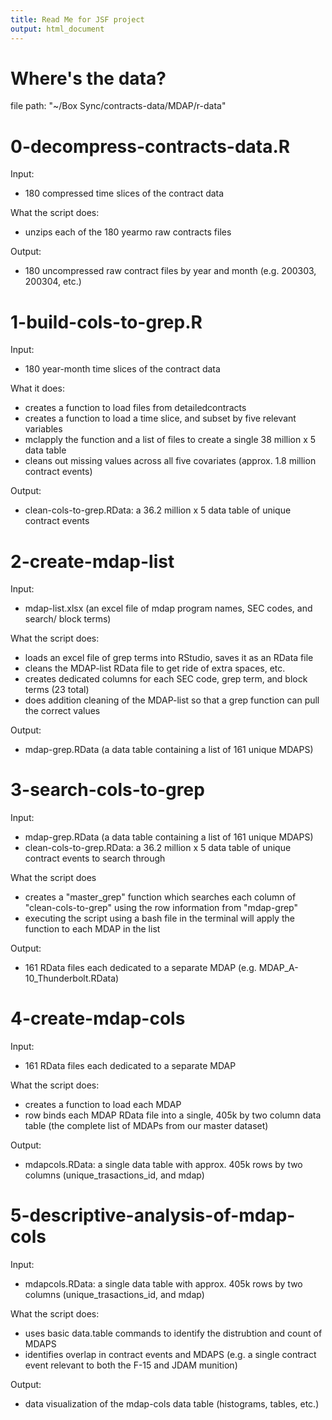 ```yaml
---
title: Read Me for JSF project
output: html_document
---
```


# Where's the data?
file path: "~/Box Sync/contracts-data/MDAP/r-data"

# 0-decompress-contracts-data.R

Input:
- 180 compressed time slices of the contract data

What the script does:
- unzips each of the 180 yearmo raw contracts files

Output:
- 180 uncompressed raw contract files by year and month (e.g. 200303, 200304, etc.)

# 1-build-cols-to-grep.R

Input:
- 180 year-month time slices of the contract data

What it does:
 - creates a function to load files from detailedcontracts
 - creates a function to load a time slice, and subset by five relevant variables
 - mclapply the function and a list of files to create a single 38 million x 5 data table
 - cleans out missing values across all five covariates (approx. 1.8 million contract events)

 
Output:
- clean-cols-to-grep.RData: a 36.2 million x 5 data table of unique contract events


# 2-create-mdap-list

Input:
- mdap-list.xlsx (an excel file of mdap program names, SEC codes, and search/ block terms)


What the script does:
- loads an excel file of grep terms into RStudio, saves it as an RData file
- cleans the MDAP-list RData file to get ride of extra spaces, etc.
- creates dedicated columns for each SEC code, grep term, and block terms (23 total)
- does addition cleaning of the MDAP-list so that a grep function can pull the correct values

Output:
- mdap-grep.RData (a data table containing a list of 161 unique MDAPS)

# 3-search-cols-to-grep

Input:
- mdap-grep.RData (a data table containing a list of 161 unique MDAPS)
- clean-cols-to-grep.RData: a 36.2 million x 5 data table of unique contract events to search through

What the script does
- creates a "master_grep" function which searches each column of "clean-cols-to-grep" using the row information from "mdap-grep"
- executing the script using a bash file in the terminal will apply the function to each MDAP in the list

Output:
- 161 RData files each dedicated to a separate MDAP (e.g. MDAP_A-10_Thunderbolt.RData)


# 4-create-mdap-cols

Input:
- 161 RData files each dedicated to a separate MDAP 

What the script does:
- creates a function to load each MDAP
- row binds each MDAP RData file into a single, 405k by two column data table (the complete list of MDAPs from our master dataset)

Output:
- mdapcols.RData: a single data table with approx. 405k rows by two columns (unique_trasactions_id, and mdap)

# 5-descriptive-analysis-of-mdap-cols

Input:
- mdapcols.RData: a single data table with approx. 405k rows by two columns (unique_trasactions_id, and mdap)

What the script does:
- uses basic data.table commands to identify the distrubtion and count of MDAPS
- identifies overlap in contract events and MDAPS (e.g. a single contract event relevant to both the F-15 and JDAM munition)

Output:
- data visualization of the mdap-cols data table (histograms, tables, etc.)
